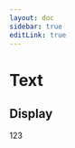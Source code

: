 ```yaml
---
layout: doc
sidebar: true
editLink: true
---
```


# Text

## Display

<docs-display :component="AniText" :componentProps="componentProps">123</docs-display>

<script setup lang="ts">
import DocsDisplay from '../../components/docs-display/index.tsx';
import { AniText } from "../../../dist";
const componentProps = [
  {
    type: 'shadow-bounce'
  }
];
</script>
<style>
@import '../../../dist/style.css'
</style>

